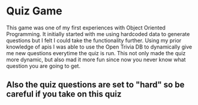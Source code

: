 # Quiz Game

This game was one of my first experiences with Object Oriented Programming.
It initially started with me using hardcoded data to generate questions but I felt I could take the functionality further. Using my prior knowledge of apis I was able to use the Open Trivia DB to dynamically give me new questions everytime the quiz is run. This not only made the quiz more dynamic, but also mad it more fun since now you never know what question you are going to get.

## Also the quiz questions are set to "hard" so be careful if you take on this quiz
